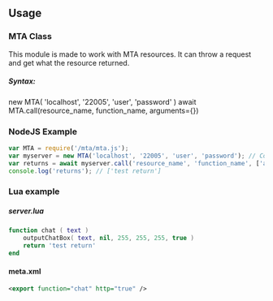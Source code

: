 ## Usage
### MTA Class
This module is made to work with MTA resources. It can throw a request and get what the resource returned.

##### Syntax:
new MTA( 'localhost', '22005', 'user', 'password' )
await MTA.call(resource_name, function_name, arguments={})
### NodeJS Example
```javascript
var MTA = require('/mta/mta.js');
var myserver = new MTA('localhost', '22005', 'user', 'password'); // Connect to http://localhost:22005
var returns = await myserver.call('resource_name', 'function_name', ['arg1', 'arg2', 5, ['table']]);
console.log('returns'); // ['test return']
```
### Lua example
##### server.lua
```lua
function chat ( text )
	outputChatBox( text, nil, 255, 255, 255, true )
	return 'test return'
end
```
#### meta.xml
```xml
<export function="chat" http="true" />
```